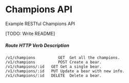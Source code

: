 # Champions API
Example RESTful Champions API

[TODO: Write README] 

##### Route	HTTP Verb	Description
```
/v1/champions          GET	Get all the champions.
/v1/champions          POST	Create a bear.
/v1/champions/:id	GET	Get a single bear.
/v1/champions/:id	PUT	Update a bear with new info.
/v1/champions/:id	DELETE	Delete a bear.
```